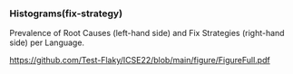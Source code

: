 ### Histograms(fix-strategy)

Prevalence of Root Causes (left-hand side) and Fix Strategies (right-hand side) per Language.


https://github.com/Test-Flaky/ICSE22/blob/main/figure/FigureFull.pdf
